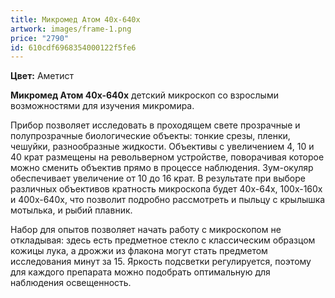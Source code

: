 ```yaml
---
title: Микромед Атом 40x-640x
artwork: images/frame-1.png
price: "2790"
id: 610cdf6968354000122f5fe6
---
```

**Цвет:** Аметист

**Микромед Атом 40x-640x** детский микроскоп со взрослыми возможностями для изучения микромира.

Прибор позволяет исследовать в проходящем свете прозрачные и полупрозрачные биологические объекты: тонкие срезы, пленки, чешуйки, разнообразные жидкости. Объективы с увеличением 4, 10 и 40 крат размещены на револьверном устройстве, поворачивая которое можно сменить объектив прямо в процессе наблюдения. Зум-окуляр обеспечивает увеличение от 10 до 16 крат. В результате при выборе различных объективов кратность микроскопа будет 40x-64х, 100x-160х и 400x-640х, что позволит подробно рассмотреть и пыльцу с крылышка мотылька, и рыбий плавник.

Набор для опытов позволяет начать работу с микроскопом не откладывая: здесь есть предметное стекло с классическим образцом кожицы лука, а дрожжи из флакона могут стать предметом исследования минут за 15. Яркость подсветки регулируется, поэтому для каждого препарата можно подобрать оптимальную для наблюдения освещенность.